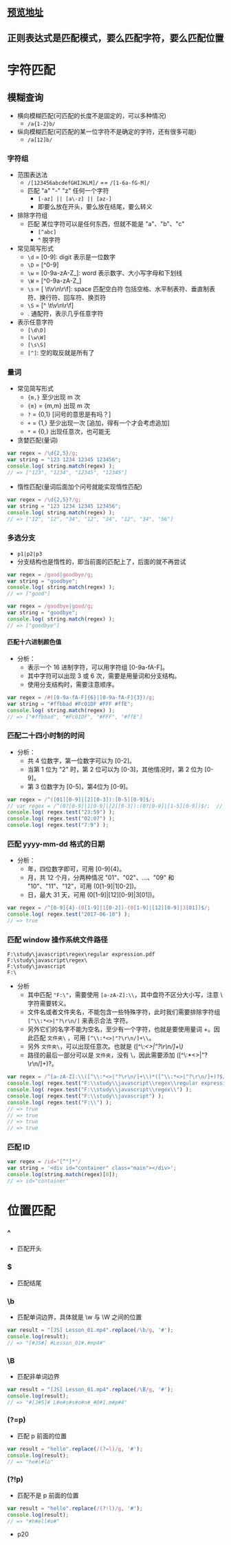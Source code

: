 ## [预览地址](https://zhuanlan.zhihu.com/p/29707385)

## 正则表达式是匹配模式，要么匹配字符，要么匹配位置

# 字符匹配

## 模糊查询
- 横向模糊匹配(可匹配的长度不是固定的，可以多种情况)
    - `/a{1-2}b/`
- 纵向模糊匹配(可匹配的某一位字符不是确定的字符，还有很多可能)
    - `/a[12]b/`

### 字符组
- 范围表达法
    - `/[123456abcdefGHIJKLM]/` ==  `/[1-6a-fG-M]/`
    - 匹配 "a" "-" "z" 任何一个字符
        - `[-az] || [a\-z] || [az-]`
        - 即要么放在开头，要么放在结尾，要么转义
- 排除字符组
    - 匹配 某位字符可以是任何东西，但就不能是 "a"、"b"、"c"
        -  `[^abc]`
        - ^ 脱字符
- 常见简写形式
    - `\d` = [0-9]: digit 表示是一位数字
    - `\D` = [^0-9]
    - `\w` = [0-9a-zA-Z_]: word 表示数字、大小写字母和下划线
    - `\W` = [^0-9a-zA-Z_]
    - `\s` = [ \t\v\n\r\f]: space 匹配空白符 包括空格、水平制表符、垂直制表符、换行符、回车符、换页符
    - `\S` = [^ \t\v\n\r\f]
    - . 通配符，表示几乎任意字符
- 表示任意字符
    - `[\d\D]`
    - `[\w\W]`
    - `[\s\S]`
    - `[^]`: 空的取反就是所有了

### 量词
-  常见简写形式
    - `{m,}` 至少出现 m 次
    - `{m}` = {m,m} 出现 m 次
    - `?` = {0,1} [问号的意思是有吗？]
    - `+` = {1,} 至少出现一次 [追加，得有一个才会考虑追加]
    - `*` = {0,} 出现任意次，也可能无
- 贪婪匹配(量词)
```js
var regex = /\d{2,5}/g;
var string = "123 1234 12345 123456";
console.log( string.match(regex) );
// => ["123", "1234", "12345", "12345"]
```
- 惰性匹配(量词后面加个问号就能实现惰性匹配)
```js
var regex = /\d{2,5}?/g;
var string = "123 1234 12345 123456";
console.log( string.match(regex) );
// => ["12", "12", "34", "12", "34", "12", "34", "56"]
```

### 多选分支
- `p1|p2|p3`
- 分支结构也是惰性的，即当前面的匹配上了，后面的就不再尝试
```js
var regex = /good|goodbye/g;
var string = "goodbye";
console.log( string.match(regex) );
// => ["good"]

var regex = /goodbye|good/g;
var string = "goodbye";
console.log( string.match(regex) );
// => ["goodbye"]
```

#### 匹配十六进制颜色值
-  分析：
    - 表示一个 16 进制字符，可以用字符组 [0-9a-fA-F]。
    - 其中字符可以出现 3 或 6 次，需要是用量词和分支结构。
    - 使用分支结构时，需要注意顺序。
```js
var regex = /#([0-9a-fA-F]{6}|[0-9a-fA-F]{3})/g;
var string = "#ffbbad #Fc01DF #FFF #ffE";
console.log( string.match(regex) );
// => ["#ffbbad", "#Fc01DF", "#FFF", "#ffE"]
```

### 匹配二十四小时制的时间
- 分析：
    - 共 4 位数字，第一位数字可以为 [0-2]。
    - 当第 1 位为 "2" 时，第 2 位可以为 [0-3]，其他情况时，第 2 位为 [0-9]。
    - 第 3 位数字为 [0-5]，第4位为 [0-9]。
```js
var regex = /^([01][0-9]|[2][0-3]):[0-5][0-9]$/;
// var regex = /^(0?[0-9]|1[0-9]|[2][0-3]):(0?[0-9]|[1-5][0-9])$/;  // 假如需要匹配到忽略前面的 "0"
console.log( regex.test("23:59") );
console.log( regex.test("02:07") );
console.log( regex.test("7:9") );
```

### 匹配 yyyy-mm-dd 格式的日期
- 分析：
    - 年，四位数字即可，可用 [0-9]{4}。
    - 月，共 12 个月，分两种情况 "01"、"02"、…、"09" 和 "10"、"11"、"12"，可用 (0[1-9]|1[0-2])。
    - 日，最大 31 天，可用 (0[1-9]|[12][0-9]|3[01])。
```js
var regex = /^[0-9]{4}-(0[1-9]|1[0-2])-(0[1-9]|[12][0-9]|3[01])$/;
console.log( regex.test("2017-06-10") );
// => true
```

### 匹配 window 操作系统文件路径
```
F:\study\javascript\regex\regular expression.pdf
F:\study\javascript\regex\
F:\study\javascript
F:\
```    
- 分析
    - 其中匹配 `"F:\"`，需要使用 `[a-zA-Z]:\\`，其中盘符不区分大小写，注意 \ 字符需要转义。
    - 文件名或者文件夹名，不能包含一些特殊字符，此时我们需要排除字符组 `[^\\:*<>|"?\r\n/]` 来表示合法
字符。
    - 另外它们的名字不能为空名，至少有一个字符，也就是要使用量词 +。因此匹配 `文件夹\` ，可用
`[^\\:*<>|"?\r\n/]+\\`。
    - 另外 `文件夹\`，可以出现任意次。也就是 ([^\\:*<>|"?\r\n/]+\\)*
    - 路径的最后一部分可以是 `文件夹`，没有 \，因此需要添加 ([^\\:*<>|"?\r\n/]+)?。
```js
var regex = /^[a-zA-Z]:\\([^\\:*<>|"?\r\n/]+\\)*([^\\:*<>|"?\r\n/]+)?$/
console.log( regex.test("F:\\study\\javascript\\regex\\regular expression.pdf") );
console.log( regex.test("F:\\study\\javascript\\regex\\") );
console.log( regex.test("F:\\study\\javascript") );
console.log( regex.test("F:\\") );
// => true
// => true
// => true
// => true
```

### 匹配 ID
```js
var regex = /id="[^"]*"/
var string = '<div id="container" class="main"></div>';
console.log(string.match(regex)[0]);
// => id="container"
```

# 位置匹配
### ^
- 匹配开头
### $
- 匹配结尾
### \b
- 匹配单词边界，具体就是 \w 与 \W 之间的位置
```js
var result = "[JS] Lesson_01.mp4".replace(/\b/g, '#');
console.log(result);
// => "[#JS#] #Lesson_01#.#mp4#"
```
### \B
- 匹配非单词边界
```js
var result = "[JS] Lesson_01.mp4".replace(/\B/g, '#');
console.log(result);
// => "#[J#S]# L#e#s#s#o#n#_#0#1.m#p#4"
```
### (?=p)
- 匹配 p 前面的位置
```js
var result = "hello".replace(/(?=l)/g, '#');
console.log(result);
// => "he#l#lo"
```
### (?!p)
- 匹配不是 p 前面的位置
```js
var result = "hello".replace(/(?!l)/g, '#');
console.log(result);
// => "#h#ell#o#"
```

- p20